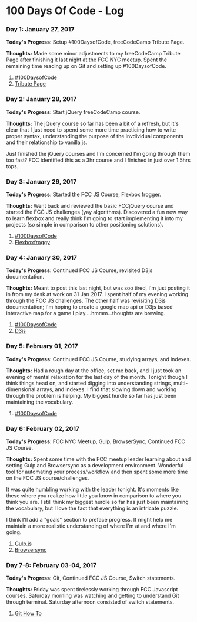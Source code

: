 # 100 Days Of Code - Log

<!-- ORIGINAL CODE -->
<!-- ### Day 1: January 27, 2017 (Example 1)
##### (delete me or comment me out)

**Today's Progress**: Fixed CSS, worked on canvas functionality for the app.

**Thoughts:** I really struggled with CSS, but, overall, I feel like I am slowly getting better at it. Canvas is still new for me, but I managed to figure out some basic functionality.

**Link to work:** [Calculator App](http://www.example.com)

### Day 0: February 30, 2016 (Example 2)
##### (delete me or comment me out)

**Today's Progress**: Fixed CSS, worked on canvas functionality for the app.

**Thoughts**: I really struggled with CSS, but, overall, I feel like I am slowly getting better at it. Canvas is still new for me, but I managed to figure out some basic functionality.

**Link(s) to work**: [Calculator App](http://www.example.com)


### Day 1: June 27, Monday

**Today's Progress**: I've gone through many exercises on FreeCodeCamp.

**Thoughts** I've recently started coding, and it's a great feeling when I finally solve an algorithm challenge after a lot of attempts and hours spent.

**Link(s) to work**
1. [Find the Longest Word in a String](https://www.freecodecamp.com/challenges/find-the-longest-word-in-a-string)
2. [Title Case a Sentence](https://www.freecodecamp.com/challenges/title-case-a-sentence) -->

### Day 1: January 27, 2017
<!-- ##### (delete me or comment me out) -->

**Today's Progress**: Setup #100DaysofCode, freeCodeCamp Tribute Page.

**Thoughts:** Made some minor adjustments to my freeCodeCamp Tribute Page after finishing it last night at the FCC NYC meetup. Spent the remaining time reading up on Git and setting up #100DaysofCode.

1. [#100DaysofCode](https://github.com/nashkell/100-days-of-code)
2. [Tribute Page](https://codepen.io/nashkell/pen/QdvBvr)


### Day 2: January 28, 2017
<!-- ##### (delete me or comment me out) -->

**Today's Progress**: Start jQuery freeCodeCamp course.

**Thoughts:** The jQuery course so far has been a bit of a refresh, but it's clear that I just need to spend some more time practicing how to write proper syntax, understanding the purpose of the invdividual components and their relationship to vanilla js.

Just finished the jQuery courses and I'm concerned I'm going through them too fast? FCC identified this as a 3hr course and I finished in just over 1.5hrs tops. 


### Day 3: January 29, 2017

**Today's Progress**: Started the FCC JS Course, Flexbox frogger.

**Thoughts:** Went back and reviewed the basic FCCjQuery course and started the FCC JS challenges (yay algorithms). Discovered a fun new way to learn flexbox and really think I'm going to start implementing it into my projects (so simple in comparison to other positioning solutions).

1. [#100DaysofCode](https://github.com/nashkell/100-days-of-code)
2. [Flexboxfroggy](http://flexboxfroggy.com/)


### Day 4: January 30, 2017

**Today's Progress**: Continued FCC JS Course, revisited D3js documentation.

**Thoughts:** Meant to post this last night, but was soo tired, I'm just posting it in from my desk at work on 31 Jan 2017. I spent half of my evening working through the FCC JS challenges. The other half was revisiting D3js documentation; I'm hoping to create a google map api or D3js based interactive map for a game I play....hmmm...thoughts are brewing.

1. [#100DaysofCode](https://github.com/nashkell/100-days-of-code)
2. [D3js](https://d3js.org/)


### Day 5: February 01, 2017

**Today's Progress**: Continued FCC JS Course, studying arrays, and indexes.

**Thoughts:** Had a rough day at the office, set me back, and I just took an evening of mental relaxation for the last day of the month. Tonight though I think things head on, and started digging into understanding strings, multi-dimensional arrays, and indexes. I find that slowing down and working through the problem is helping. My biggest hurdle so far has just been maintaining the vocabulary.

1. [#100DaysofCode](https://github.com/nashkell/100-days-of-code)


### Day 6: February 02, 2017

**Today's Progress**: FCC NYC Meetup, Gulp, BrowserSync, Continued FCC JS Course.

**Thoughts:** Spent some time with the FCC meetup leader learning about and setting Gulp and Browsersync as a development environment. Wonderful tool for automating your process/workflow and then spent some more time on the FCC JS course/challenges.

It was quite humbling working with the leader tonight. It's moments like these where you realize how little you know in comparison to where you think you are. I still think my biggest hurdle so far has just been maintaining the vocabulary, but I love the fact that everything is an intricate puzzle. 

I think I'll add a "goals" section to preface progress. It might help me maintain a more realistic understanding of where I'm at and where I'm going.

1. [Gulp.js](http://gulpjs.com/)
2. [Browsersync](https://www.browsersync.io/)


### Day 7-8: February 03-04, 2017

**Today's Progress**: Git, Continued FCC JS Course, Switch statements.

**Thoughts:** Friday was spent tirelessly working through FCC Javascript courses, Saturday morning was watching and getting to understand Git through terminal. Saturday afternoon consisted of switch statements.

1. [Git How To](https://githowto.com/)
